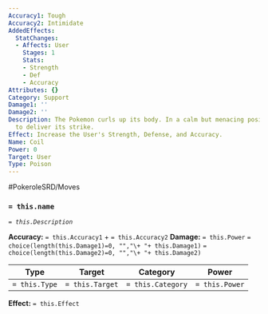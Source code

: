 ```yaml
---
Accuracy1: Tough
Accuracy2: Intimidate
AddedEffects:
  StatChanges:
  - Affects: User
    Stages: 1
    Stats:
    - Strength
    - Def
    - Accuracy
Attributes: {}
Category: Support
Damage1: ''
Damage2: ''
Description: The Pokemon curls up its body. In a calm but menacing position it prepares
  to deliver its strike.
Effect: Increase the User's Strength, Defense, and Accuracy.
Name: Coil
Power: 0
Target: User
Type: Poison
---
```


#PokeroleSRD/Moves

### `= this.name` 
*`= this.Description`*

**Accuracy:** `= this.Accuracy1` + `= this.Accuracy2`
**Damage:** `= this.Power` `= choice(length(this.Damage1)=0, "","\+ "+ this.Damage1)` `= choice(length(this.Damage2)=0, "","\+ "+ this.Damage2)`

| Type          | Target          | Category          | Power          |
| ------------- | --------------- | ----------------  | -------------- |
| `= this.Type` | `= this.Target` | `= this.Category` | `= this.Power` | 

**Effect:** `= this.Effect`